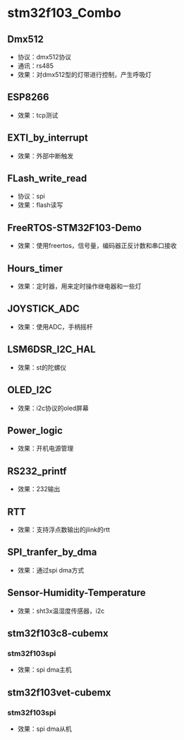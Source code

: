 # stm32f103_Combo

## Dmx512
- 协议：dmx512协议
- 通讯：rs485
- 效果：对dmx512型的灯带进行控制，产生呼吸灯

## ESP8266
- 效果：tcp测试

## EXTI_by_interrupt
- 效果：外部中断触发

## FLash_write_read
- 协议：spi
- 效果：flash读写

## FreeRTOS-STM32F103-Demo
- 效果：使用freertos，信号量，编码器正反计数和串口接收

## Hours_timer
- 效果：定时器，用来定时操作继电器和一些灯

## JOYSTICK_ADC
- 效果：使用ADC，手柄摇杆

## LSM6DSR_I2C_HAL
- 效果：st的陀螺仪

## OLED_I2C
- 效果：i2c协议的oled屏幕

## Power_logic
- 效果：开机电源管理

## RS232_printf
- 效果：232输出

## RTT
- 效果：支持浮点数输出的jlink的rtt

## SPI_tranfer_by_dma
- 效果：通过spi dma方式

## Sensor-Humidity-Temperature
- 效果：sht3x温湿度传感器，i2c

## stm32f103c8-cubemx
### stm32f103spi
- 效果：spi dma主机

## stm32f103vet-cubemx
### stm32f103spi
- 效果：spi dma从机